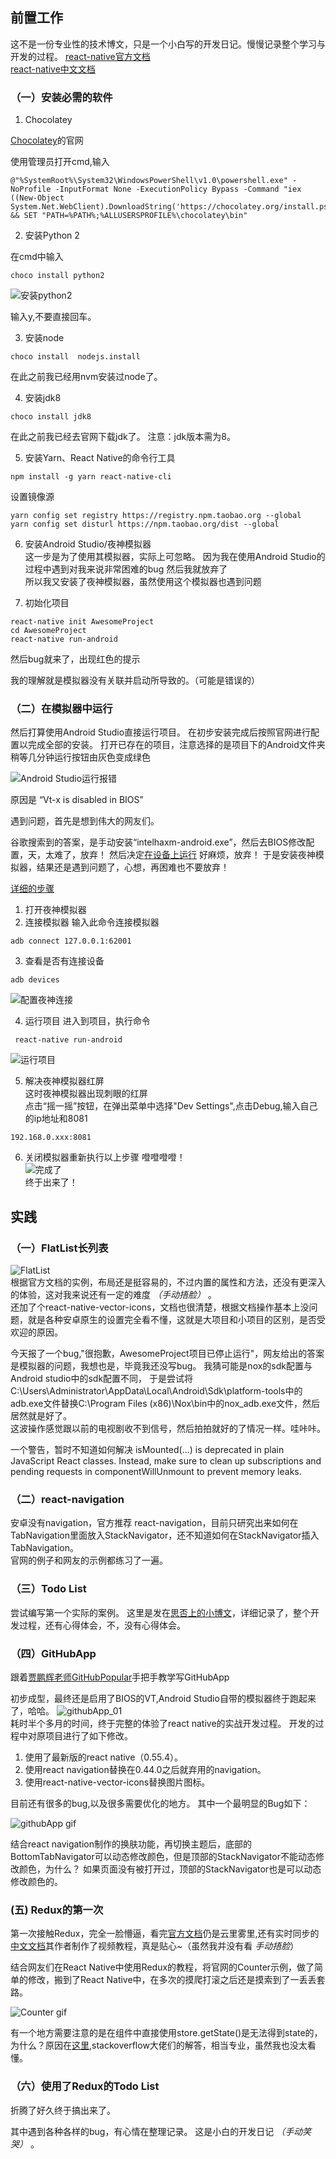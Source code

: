## 前置工作
这不是一份专业性的技术博文，只是一个小白写的开发日记。慢慢记录整个学习与开发的过程。
[react-native官方文档](http://facebook.github.io/react-native/docs/getting-started.html)  
[react-native中文文档](https://reactnative.cn/docs/0.51/getting-started.html#python-2)

### （一）安装必需的软件 

1. Chocolatey

[Chocolatey](https://chocolatey.org/install)的官网



使用管理员打开cmd,输入
```
@"%SystemRoot%\System32\WindowsPowerShell\v1.0\powershell.exe" -NoProfile -InputFormat None -ExecutionPolicy Bypass -Command "iex ((New-Object System.Net.WebClient).DownloadString('https://chocolatey.org/install.ps1'))" && SET "PATH=%PATH%;%ALLUSERSPROFILE%\chocolatey\bin"
```
2. 安装Python 2
 
在cmd中输入

```
choco install python2
```
![安装python2](./docs/安装python2.png)

输入y,不要直接回车。

3. 安装node

```
choco install  nodejs.install 
```
在此之前我已经用nvm安装过node了。

4. 安装jdk8

```
choco install jdk8

```
在此之前我已经去官网下载jdk了。
注意：jdk版本需为8。

5. 安装Yarn、React Native的命令行工具

```
npm install -g yarn react-native-cli
```

设置镜像源
```
yarn config set registry https://registry.npm.taobao.org --global
yarn config set disturl https://npm.taobao.org/dist --global
```

6. 安装Android Studio/夜神模拟器  
这一步是为了使用其模拟器，实际上可忽略。
因为我在使用Android Studio的过程中遇到对我来说非常困难的bug
然后我就放弃了  
所以我又安装了夜神模拟器，虽然使用这个模拟器也遇到问题

7. 初始化项目

```
react-native init AwesomeProject
cd AwesomeProject
react-native run-android
```
然后bug就来了，出现红色的提示  
<!-- ![cmd运行报错](./docs/安装python2.png) -->

我的理解就是模拟器没有关联并启动所导致的。（可能是错误的）


### （二）在模拟器中运行 

然后打算使用Android Studio直接运行项目。
在初步安装完成后按照官网进行配置以完成全部的安装。
打开已存在的项目，注意选择的是项目下的Android文件夹
稍等几分钟运行按钮由灰色变成绿色

![Android Studio运行报错](./docs/Android-studio报错.png)

原因是 “Vt-x is disabled in BIOS”

遇到问题，首先是想到伟大的网友们。

谷歌搜索到的答案，是手动安装“intelhaxm-android.exe”，然后去BIOS修改配置，天，太难了，放弃！
然后决定[在设备上运行](https://reactnative.cn/docs/0.51/running-on-device-android.html#content)
好麻烦，放弃！
于是安装夜神模拟器，结果还是遇到问题了，心想，再困难也不要放弃！

[详细的步骤](https://www.yeshen.com/blog/reactnativeyeshen/)
1. 打开夜神模拟器
2. 连接模拟器
输入此命令连接模拟器
```
adb connect 127.0.0.1:62001
```

3. 查看是否有连接设备

```
adb devices

```
![配置夜神连接](./docs/配置夜神连接.png)


4. 运行项目
进入到项目，执行命令

```
 react-native run-android
```
![运行项目](./docs/运行项目.png)

5. 解决夜神模拟器红屏  
这时夜神模拟器出现刺眼的红屏  
点击“摇一摇”按钮，在弹出菜单中选择"Dev Settings",点击Debug,输入自己的ip地址和8081

```
192.168.0.xxx:8081
```
6. 关闭模拟器重新执行以上步骤
噔噔噔噔！  
![完成了](./docs/成功了.png)  
终于出来了！  


## 实践
### （一）FlatList长列表
![FlatList](./docs/FlatList.png)  
根据官方文档的实例，布局还是挺容易的，不过内置的属性和方法，还没有更深入的体验，这对我来说还有一定的难度 *（手动捂脸）* 。    
还加了个react-native-vector-icons，文档也很清楚，根据文档操作基本上没问题，就是各种安卓原生的设置完全看不懂，这就是大项目和小项目的区别，是否受欢迎的原因。

<!-- Failed child context type: Invail child context 'virtualizedCell.cellKey' of type 'number' supplied to 'CellRender', expect 'string'. -->

今天报了一个bug,"很抱歉，AwesomeProject项目已停止运行"，网友给出的答案是模拟器的问题，我想也是，毕竟我还没写bug。
我猜可能是nox的sdk配置与Android studio中的sdk配置不同，
于是尝试将C:\Users\Administrator\AppData\Local\Android\Sdk\platform-tools中的adb.exe文件替换C:\Program Files (x86)\Nox\bin中的nox_adb.exe文件，然后居然就是好了。  
这波操作感觉跟以前的电视剧收不到信号，然后拍拍就好的了情况一样。哇咔咔。

一个警告，暂时不知道如何解决
isMounted(...) is deprecated in plain JavaScript React classes. Instead, make sure to clean up subscriptions and pending requests in componentWillUnmount to prevent memory leaks.

### （二）react-navigation
安卓没有navigation，官方推荐 react-navigation，目前只研究出来如何在TabNavigation里面放入StackNavigator，还不知道如何在StackNavigator插入TabNavigation。  
官网的例子和网友的示例都练习了一遍。


### （三）Todo List
尝试编写第一个实际的案例。
这里是发在[思否上的小博文](https://segmentfault.com/a/1190000015933522?_ea=4166861#articleHeader4)，详细记录了，整个开发过程，还有心得体会，不，没有心得体会。


### （四）GitHubApp

跟着[贾鹏辉老师GitHubPopular](https://github.com/crazycodeboy/GitHubPopular)手把手教学写GitHubApp

初步成型，最终还是启用了BIOS的VT,Android Studio自带的模拟器终于跑起来了，哈哈。
![githubApp_01](./docs/githubApp_01.png)   
耗时半个多月的时间，终于完整的体验了react native的实战开发过程。
开发的过程中对原项目进行了如下修改。
1. 使用了最新版的react native（0.55.4）。
2. 使用react navigation替换在0.44.0之后就弃用的navigation。
3. 使用react-native-vector-icons替换图片图标。  

目前还有很多的bug,以及很多需要优化的地方。
其中一个最明显的Bug如下：

![githubApp gif](./docs/react-navigation-theme.gif) 
  
结合react navigation制作的换肤功能，再切换主题后，底部的BottomTabNavigator可以动态修改颜色，但是顶部的StackNavigator不能动态修改颜色，为什么？
如果页面没有被打开过，顶部的StackNavigator也是可以动态修改颜色的。

### (五) Redux的第一次
第一次接触Redux，完全一脸懵逼，看完[官方文档](https://redux.js.org/)仍是云里雾里,还有实时同步的[中文文档](http://cn.redux.js.org/)其作者制作了视频教程，真是贴心~（虽然我并没有看 *手动捂脸*）
<!-- https://stackoverflow.com/questions/39664635/react-native-call-redux-getstate-inside-component -->
结合网友们在React Native中使用Redux的教程，将官网的Counter示例，做了简单的修改，搬到了React Native中，在多次的摸爬打滚之后还是摸索到了一丢丢套路。

![Counter gif](./docs/counter_prv.gif) 

有一个地方需要注意的是在组件中直接使用store.getState()是无法得到state的，为什么？原因在[这里](https://stackoverflow.com/questions/39664635/react-native-call-redux-getstate-inside-component),stackoverflow大佬们的解答，相当专业，虽然我也没太看懂。

### （六）使用了Redux的Todo List
折腾了好久终于搞出来了。
<!-- #AA00FF -->

其中遇到各种各样的bug，有心情在整理记录。 
这是小白的开发日记 *（手动笑哭）* 。







